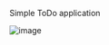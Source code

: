 Simple ToDo application

![image](https://github.com/Cliffnight/ToDoList/assets/76409627/a4806efc-1414-499e-9dca-e5976c291e0c)
